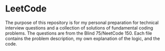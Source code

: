 # LeetCode

The purpose of this repository is for my personal preparation for technical interview questions and a collection of solutions of fundamental coding problems. The questions are from the Blind 75/NeetCode 150. Each file contains the problem description, my own explanation of the logic, and the code. 
